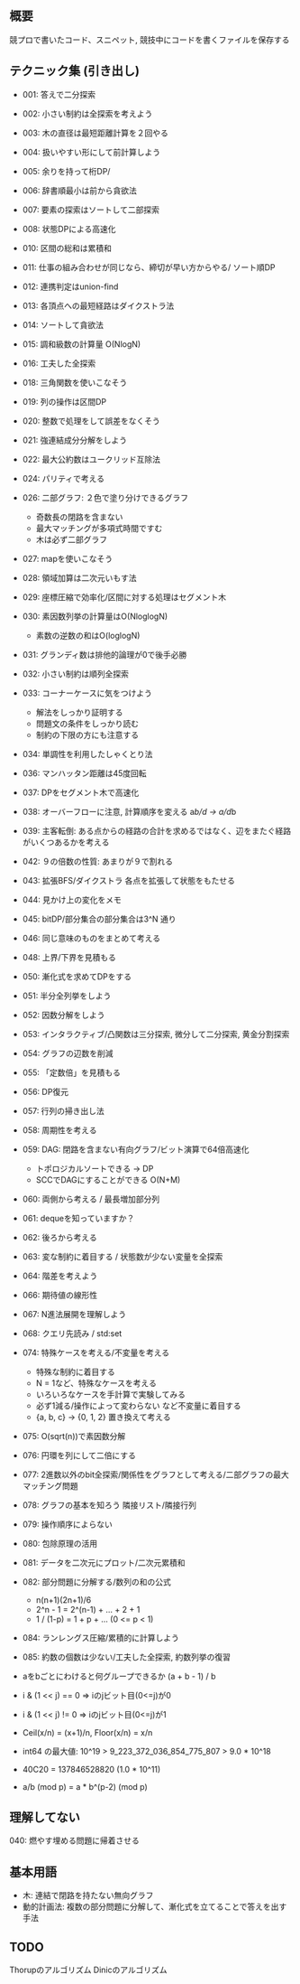 ## 概要

競プロで書いたコード、スニペット, 競技中にコードを書くファイルを保存する

## テクニック集 (引き出し)

- 001: 答えで二分探索
- 002: 小さい制約は全探索を考えよう
- 003: 木の直径は最短距離計算を２回やる
- 004: 扱いやすい形にして前計算しよう
- 005: 余りを持って桁DP/ 
- 006: 辞書順最小は前から貪欲法
- 007: 要素の探索はソートして二部探索
- 008: 状態DPによる高速化
- 010: 区間の総和は累積和
- 011: 仕事の組み合わせが同じなら、締切が早い方からやる/ ソート順DP
- 012: 連携判定はunion-find
- 013: 各頂点への最短経路はダイクストラ法
- 014: ソートして貪欲法
- 015: 調和級数の計算量 O(NlogN) 
- 016: 工夫した全探索
- 018: 三角関数を使いこなそう
- 019: 列の操作は区間DP
- 020: 整数で処理をして誤差をなくそう
- 021: 強連結成分分解をしよう
- 022: 最大公約数はユークリッド互除法
- 024: パリティで考える
- 026: 二部グラフ: ２色で塗り分けできるグラフ
  - 奇数長の閉路を含まない
  - 最大マッチングが多項式時間ですむ
  - 木は必ず二部グラフ
- 027: mapを使いこなそう
- 028: 領域加算は二次元いもす法 
- 029: 座標圧縮で効率化/区間に対する処理はセグメント木
- 030: 素因数列挙の計算量はO(NloglogN)
  - 素数の逆数の和はO(loglogN)
- 031: グランディ数は排他的論理が0で後手必勝
- 032: 小さい制約は順列全探索 
- 033: コーナーケースに気をつけよう
  - 解法をしっかり証明する
  - 問題文の条件をしっかり読む
  - 制約の下限の方にも注意する
- 034: 単調性を利用したしゃくとり法
- 036: マンハッタン距離は45度回転
- 037: DPをセグメント木で高速化
- 038: オーバーフローに注意, 計算順序を変える  a*b/d -> a/d*b 
- 039: 主客転倒: ある点からの経路の合計を求めるではなく、辺をまたぐ経路がいくつあるかを考える
- 042: ９の倍数の性質: あまりが９で割れる
- 043: 拡張BFS/ダイクストラ 各点を拡張して状態をもたせる
- 044: 見かけ上の変化をメモ
- 045: bitDP/部分集合の部分集合は3^N 通り
- 046: 同じ意味のものをまとめて考える
- 048: 上界/下界を見積もる
- 050: 漸化式を求めてDPをする
- 051: 半分全列挙をしよう
- 052: 因数分解をしよう
- 053: インタラクティブ/凸関数は三分探索, 微分して二分探索, 黄金分割探索
- 054: グラフの辺数を削減
- 055: 「定数倍」を見積もる
- 056: DP復元
- 057: 行列の掃き出し法
- 058: 周期性を考える
- 059: DAG: 閉路を含まない有向グラフ/ビット演算で64倍高速化
  - トポロジカルソートできる -> DP
  - SCCでDAGにすることができる O(N+M)
- 060: 両側から考える / 最長増加部分列
- 061: dequeを知っていますか？
- 062: 後ろから考える
- 063: 変な制約に着目する / 状態数が少ない変量を全探索
- 064: 階差を考えよう
- 066: 期待値の線形性
- 067: N進法展開を理解しよう
- 068: クエリ先読み / std:set
- 074: 特殊ケースを考える/不変量を考える
  - 特殊な制約に着目する
  - N = 1など、特殊なケースを考える
  - いろいろなケースを手計算で実験してみる
  - 必ず1減る/操作によって変わらない など不変量に着目する
  - {a, b, c} -> {0, 1, 2} 置き換えて考える
- 075: O(sqrt(n))で素因数分解
- 076: 円環を列にして二倍にする
- 077: 2進数以外のbit全探索/関係性をグラフとして考える/二部グラフの最大マッチング問題
- 078: グラフの基本を知ろう 隣接リスト/隣接行列
- 079: 操作順序によらない
- 080: 包除原理の活用
- 081: データを二次元にプロット/二次元累積和
- 082: 部分問題に分解する/数列の和の公式
  - n(n+1)(2n+1)/6
  - 2^n - 1 = 2^(n-1) + ... + 2 + 1
  - 1 / (1-p) = 1 + p + ...  (0 <= p < 1)
- 084: ランレングス圧縮/累積的に計算しよう
- 085: 約数の個数は少ない/工夫した全探索, 約数列挙の復習

- aをbごとにわけると何グループできるか  (a + b - 1) / b
- i & (1 << j) == 0 => iのjビット目(0<=j)が0
- i & (1 << j) != 0 => iのjビット目(0<=j)が1
- Ceil(x/n) = (x+1)/n,  Floor(x/n) = x/n
- int64 の最大値: 10^19 > 9_223_372_036_854_775_807 > 9.0 * 10^18
- 40C20 = 137846528820 (1.0 * 10^11)
- a/b (mod p) = a * b^(p-2) (mod p)

## 理解してない

040: 燃やす埋める問題に帰着させる

## 基本用語

- 木: 連結で閉路を持たない無向グラフ
- 動的計画法: 複数の部分問題に分解して、漸化式を立てることで答えを出す手法

## TODO

Thorupのアルゴリズム
Dinicのアルゴリズム
